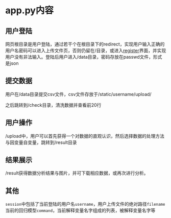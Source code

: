# app.py内容

## 用户登陆

网页根目录是用户登陆，通过若干个在根目录下的redirect，实现用户输入正确的用户名密码可以进入上传文件页，否则仍留在/目录，或进入[register](../static/re.html)界面，并实现用户没有非法输入。登陆后用户进入/data目录，密码存放在passwd文件，形式是json

## 提交数据

用户在/data目录提交csv文件，csv文件存放于/static/username/upload/

之后跳转到/check目录，清洗数据并查看前20行

## 用户操作

/upload中，用户可以首先获得一个对数据的直观认识，然后选择数据的处理方法与因变量自变量，跳转到/result目录

## 结果展示

/result获得数据分析结果与图片，并可下载相应数据，或再次进行分析。

## 其他

`session`中包括了当前登陆的用户名`username`，用户上传文件的绝对路径`filename`当前的回归模型`command`，当前解释变量名字组成的列表，被解释变量名字等
